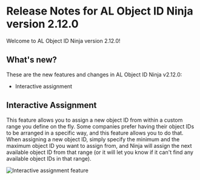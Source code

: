 # Release Notes for AL Object ID Ninja version 2.12.0

Welcome to AL Object ID Ninja version 2.12.0!

## What's new?

These are the new features and changes in AL Object ID Ninja v2.12.0:

-   Interactive assignment

## Interactive Assignment

This feature allows you to assign a new object ID from within a custom range you define on the fly. Some companies prefer having their object IDs to be arranged in a specific way, and this feature allows you to do that. When assigning a new object ID, simply specify the minimum and the maximum object ID you want to assign from, and Ninja will assign the next available object ID from that range (or it will let you know if it can't find any available object IDs in that range).

![Interactive assignment feature](https://raw.github.com/vjekob/al-objid/master/doc/images/interactive-assignment.gif)
